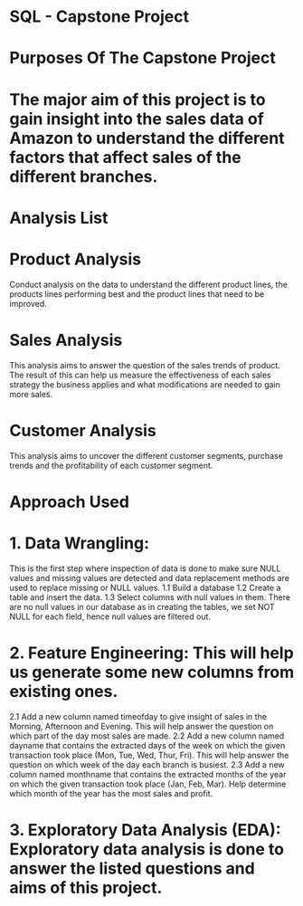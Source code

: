 # SQL - Capstone Project
# Purposes Of The Capstone Project
# The major aim of this project is to gain insight into the sales data of Amazon to understand the different factors that affect sales of the different branches.
# Analysis List
# Product Analysis
Conduct analysis on the data to understand the different product lines, the products lines performing best and the product lines that need to be improved.
# Sales Analysis
This analysis aims to answer the question of the sales trends of product. The result of this can help us measure the effectiveness of each sales strategy the business applies and what modifications are needed to gain more sales.
# Customer Analysis
This analysis aims to uncover the different customer segments, purchase trends and the profitability of each customer segment.
# Approach Used
# 1. Data Wrangling:
This is the first step where inspection of data is done to make sure NULL values and missing values are detected and data replacement methods are used to replace missing or NULL values.
1.1 Build a database
1.2 Create a table and insert the data.
1.3 Select columns with null values in them. There are no null values in our database as in creating the tables, we set NOT  NULL for each field, hence null values are filtered out.

# 2. Feature Engineering: This will help us generate some new columns from existing ones.
2.1 Add a new column named timeofday to give insight of sales in the Morning, Afternoon and Evening. This will help answer the question on which part of the day most sales are made.
2.2 Add a new column named dayname that contains the extracted days of the week on which the given transaction took place (Mon, Tue, Wed, Thur, Fri). This will help answer the question on which week of the day each branch is busiest.
2.3  Add a new column named monthname that contains the extracted months of the year on which the given transaction took place (Jan, Feb, Mar). Help determine which month of the year has the most sales and profit.
# 3. Exploratory Data Analysis (EDA): Exploratory data analysis is done to answer the listed questions and aims of this project.
